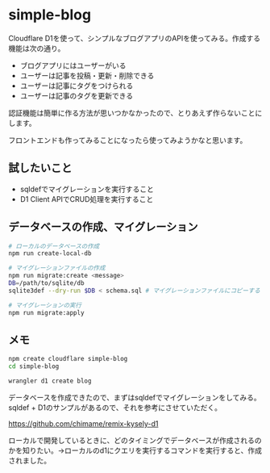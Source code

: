 # simple-blog

Cloudflare D1を使って、シンプルなブログアプリのAPIを使ってみる。作成する機能は次の通り。

- ブログアプリにはユーザーがいる
- ユーザーは記事を投稿・更新・削除できる
- ユーザーは記事にタグをつけられる
- ユーザーは記事のタグを更新できる

認証機能は簡単に作る方法が思いつかなかったので、とりあえず作らないことにします。

フロントエンドも作ってみることになったら使ってみようかなと思います。

## 試したいこと

- sqldefでマイグレーションを実行すること
- D1 Client APIでCRUD処理を実行すること

## データベースの作成、マイグレーション

```bash
# ローカルのデータベースの作成
npm run create-local-db

# マイグレーションファイルの作成
npm run migrate:create <message>
DB=/path/to/sqlite/db
sqlite3def --dry-run $DB < schema.sql # マイグレーションファイルにコピーする

# マイグレーションの実行
npm run migrate:apply
```

## メモ

```bash
npm create cloudflare simple-blog
cd simple-blog

wrangler d1 create blog
```

データベースを作成できたので、まずはsqldefでマイグレーションをしてみる。sqldef + D1のサンプルがあるので、それを参考にさせていただく。

https://github.com/chimame/remix-kysely-d1

ローカルで開発しているときに、どのタイミングでデータベースが作成されるのかを知りたい。→ローカルのd1にクエリを実行するコマンドを実行すると、作成されました。
